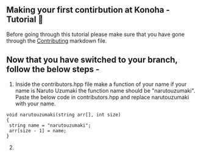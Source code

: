 ## Making your first contirbution at Konoha - Tutorial 🤖

Before going through this tutorial please make sure that you have gone through the [Contributing]() markdown file.

## Now that you have switched to your branch, follow the below steps -

1. Inside the contributors.hpp file make a function of your name if your name is Naruto Uzumaki the function name should be "narutouzumaki". Paste the below code in contributors.hpp and replace narutouzumaki with your name.

```
void narutouzumaki(string arr[], int size)
{
 string name = "narutouzumaki";
 arr[size - 1] = name;
}
```

2.
